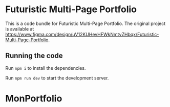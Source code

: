 
  # Futuristic Multi-Page Portfolio

  This is a code bundle for Futuristic Multi-Page Portfolio. The original project is available at https://www.figma.com/design/uV12KUHevHFWkNmtvZHbqx/Futuristic-Multi-Page-Portfolio.

  ## Running the code

  Run `npm i` to install the dependencies.

  Run `npm run dev` to start the development server.
  # MonPortfolio
